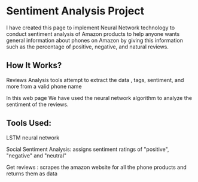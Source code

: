 # Sentiment Analysis Project

I have created this page to implement Neural Network technology to conduct sentiment analysis of Amazon products to help anyone wants general information about phones on Amazon by giving this information such as the percentage of positive, negative, and natural reviews.




## How It Works?

Reviews Analysis tools attempt to extract the data , tags, sentiment, and more from a valid phone name


In this web page We have used the neural network algorithm to analyze the sentiment of the reviews.



## Tools Used:
LSTM neural network



Social Sentiment Analysis: assigns sentiment ratings of "positive", "negative" and "neutral"



Get reviews : scrapes the amazon website for all the phone products and returns them as data

